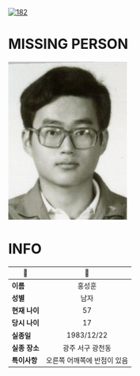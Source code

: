 [![182](https://img.shields.io/badge/%EC%8B%A4%EC%A2%85%EC%8B%A0%EA%B3%A0%EB%8A%94%20%EA%B5%AD%EB%B2%88%EC%97%86%EC%9D%B4-182-blue)](http://safe182.go.kr/index.do)

# MISSING PERSON

<img src="./missing_person.jpg">

# INFO

|🔑|💎|
|--|:--:|
|**이름**|홍성훈|
|**성별**|남자|
|**현재 나이**|57|
|**당시 나이**|17|
|**실종일**|1983/12/22|
|**실종 장소**|광주 서구 광천동 |
|**특이사항**|오른쪽 어깨쪽에 반점이 있음|
